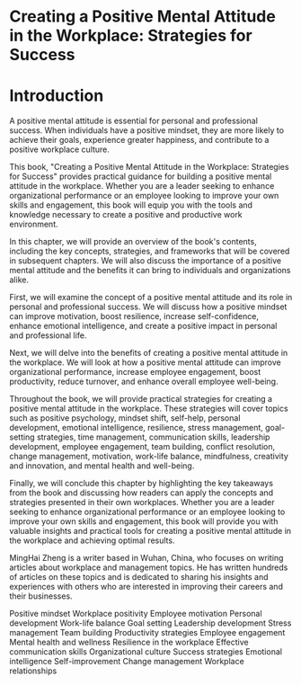 # Creating a Positive Mental Attitude in the Workplace: Strategies for Success

# Introduction

A positive mental attitude is essential for personal and professional success. When individuals have a positive mindset, they are more likely to achieve their goals, experience greater happiness, and contribute to a positive workplace culture.

This book, "Creating a Positive Mental Attitude in the Workplace: Strategies for Success" provides practical guidance for building a positive mental attitude in the workplace. Whether you are a leader seeking to enhance organizational performance or an employee looking to improve your own skills and engagement, this book will equip you with the tools and knowledge necessary to create a positive and productive work environment.

In this chapter, we will provide an overview of the book's contents, including the key concepts, strategies, and frameworks that will be covered in subsequent chapters. We will also discuss the importance of a positive mental attitude and the benefits it can bring to individuals and organizations alike.

First, we will examine the concept of a positive mental attitude and its role in personal and professional success. We will discuss how a positive mindset can improve motivation, boost resilience, increase self-confidence, enhance emotional intelligence, and create a positive impact in personal and professional life.

Next, we will delve into the benefits of creating a positive mental attitude in the workplace. We will look at how a positive mental attitude can improve organizational performance, increase employee engagement, boost productivity, reduce turnover, and enhance overall employee well-being.

Throughout the book, we will provide practical strategies for creating a positive mental attitude in the workplace. These strategies will cover topics such as positive psychology, mindset shift, self-help, personal development, emotional intelligence, resilience, stress management, goal-setting strategies, time management, communication skills, leadership development, employee engagement, team building, conflict resolution, change management, motivation, work-life balance, mindfulness, creativity and innovation, and mental health and well-being.

Finally, we will conclude this chapter by highlighting the key takeaways from the book and discussing how readers can apply the concepts and strategies presented in their own workplaces. Whether you are a leader seeking to enhance organizational performance or an employee looking to improve your own skills and engagement, this book will provide you with valuable insights and practical tools for creating a positive mental attitude in the workplace and achieving optimal results.

MingHai Zheng is a writer based in Wuhan, China, who focuses on writing articles about workplace and management topics. He has written hundreds of articles on these topics and is dedicated to sharing his insights and experiences with others who are interested in improving their careers and their businesses.


Positive mindset
Workplace positivity
Employee motivation
Personal development
Work-life balance
Goal setting
Leadership development
Stress management
Team building
Productivity strategies
Employee engagement
Mental health and wellness
Resilience in the workplace
Effective communication skills
Organizational culture
Success strategies
Emotional intelligence
Self-improvement
Change management
Workplace relationships
